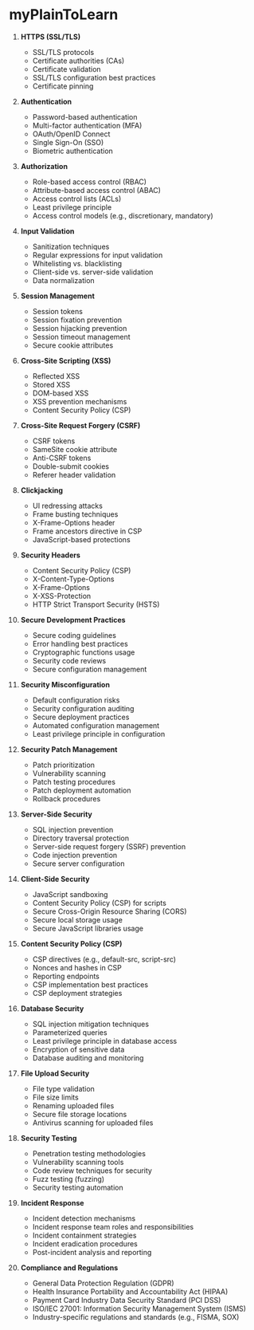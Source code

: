 # myPlainToLearn

1. **HTTPS (SSL/TLS)**
   - SSL/TLS protocols
   - Certificate authorities (CAs)
   - Certificate validation
   - SSL/TLS configuration best practices
   - Certificate pinning

2. **Authentication**
   - Password-based authentication
   - Multi-factor authentication (MFA)
   - OAuth/OpenID Connect
   - Single Sign-On (SSO)
   - Biometric authentication

3. **Authorization**
   - Role-based access control (RBAC)
   - Attribute-based access control (ABAC)
   - Access control lists (ACLs)
   - Least privilege principle
   - Access control models (e.g., discretionary, mandatory)

4. **Input Validation**
   - Sanitization techniques
   - Regular expressions for input validation
   - Whitelisting vs. blacklisting
   - Client-side vs. server-side validation
   - Data normalization

5. **Session Management**
   - Session tokens
   - Session fixation prevention
   - Session hijacking prevention
   - Session timeout management
   - Secure cookie attributes

6. **Cross-Site Scripting (XSS)**
   - Reflected XSS
   - Stored XSS
   - DOM-based XSS
   - XSS prevention mechanisms
   - Content Security Policy (CSP)

7. **Cross-Site Request Forgery (CSRF)**
   - CSRF tokens
   - SameSite cookie attribute
   - Anti-CSRF tokens
   - Double-submit cookies
   - Referer header validation

8. **Clickjacking**
   - UI redressing attacks
   - Frame busting techniques
   - X-Frame-Options header
   - Frame ancestors directive in CSP
   - JavaScript-based protections

9. **Security Headers**
   - Content Security Policy (CSP)
   - X-Content-Type-Options
   - X-Frame-Options
   - X-XSS-Protection
   - HTTP Strict Transport Security (HSTS)

10. **Secure Development Practices**
    - Secure coding guidelines
    - Error handling best practices
    - Cryptographic functions usage
    - Security code reviews
    - Secure configuration management

11. **Security Misconfiguration**
    - Default configuration risks
    - Security configuration auditing
    - Secure deployment practices
    - Automated configuration management
    - Least privilege principle in configuration

12. **Security Patch Management**
    - Patch prioritization
    - Vulnerability scanning
    - Patch testing procedures
    - Patch deployment automation
    - Rollback procedures

13. **Server-Side Security**
    - SQL injection prevention
    - Directory traversal protection
    - Server-side request forgery (SSRF) prevention
    - Code injection prevention
    - Secure server configuration

14. **Client-Side Security**
    - JavaScript sandboxing
    - Content Security Policy (CSP) for scripts
    - Secure Cross-Origin Resource Sharing (CORS)
    - Secure local storage usage
    - Secure JavaScript libraries usage

15. **Content Security Policy (CSP)**
    - CSP directives (e.g., default-src, script-src)
    - Nonces and hashes in CSP
    - Reporting endpoints
    - CSP implementation best practices
    - CSP deployment strategies

16. **Database Security**
    - SQL injection mitigation techniques
    - Parameterized queries
    - Least privilege principle in database access
    - Encryption of sensitive data
    - Database auditing and monitoring

17. **File Upload Security**
    - File type validation
    - File size limits
    - Renaming uploaded files
    - Secure file storage locations
    - Antivirus scanning for uploaded files

18. **Security Testing**
    - Penetration testing methodologies
    - Vulnerability scanning tools
    - Code review techniques for security
    - Fuzz testing (fuzzing)
    - Security testing automation

19. **Incident Response**
    - Incident detection mechanisms
    - Incident response team roles and responsibilities
    - Incident containment strategies
    - Incident eradication procedures
    - Post-incident analysis and reporting

20. **Compliance and Regulations**
    - General Data Protection Regulation (GDPR)
    - Health Insurance Portability and Accountability Act (HIPAA)
    - Payment Card Industry Data Security Standard (PCI DSS)
    - ISO/IEC 27001: Information Security Management System (ISMS)
    - Industry-specific regulations and standards (e.g., FISMA, SOX)
